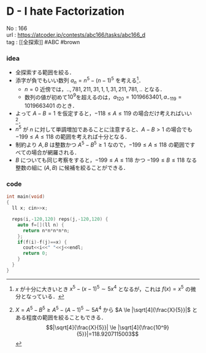 # D - I hate Factorization

No	: 166  
url	: https://atcoder.jp/contests/abc166/tasks/abc166_d  
tag	: [[全探索]]  #ABC #brown 

### idea
- 全探索する範囲を絞る．
- 添字が負でもいい数列 $a_n=n^5-(n-1)^5$ を考える[^1]．
	- $n=0$ 近傍では，$..,781, 211, 31, 1, 1, 31, 211, 781,..$ となる．
	- 数列の値が初めて$10^9$を超えるのは，$a_{120}=1019663401,a_{-119}=1019663401$ のとき．
- よって $A-B=1$ を仮定すると，$-118 \le A \le 119$ の場合だけ考えればいい[^2]．
- $n^5$ が $n$ に対して単調増加であることに注意すると、$A-B \gt 1$ の場合でも $-199 \le A \le 118$ の範囲を考えれば十分となる．
- 制約より $A,B$ は整数かつ $A^5-B^5 \ge 1$ なので，$-199 \le A \le 118$ の範囲ですべての場合が網羅される．
- $B$ についても同じ考察をすると，$-199 \le A \le 118$ かつ $-199 \le B \le 118$ なる整数の組に $(A,B)$ に候補を絞ることができる．

[^1]: $x$ が十分に大きいとき $x^5-(x-1)^5 \sim 5x^4$ となるが，これは $f(x)=x^5$ の微分となっている．
[^2]: $X=A^5-B^5 \ge A^5-(A-1)^5 \sim 5A^4$ から $A \le |\sqrt[4]{\frac{X}{5}}|$ とある程度の範囲を絞ることもできる．
$$|\sqrt[4]{\frac{X}{5}}| \le |\sqrt[4]{\frac{10^9}{5}}|=118.9207115003$$

### code
```cpp
int	main(void)
{
  ll x; cin>>x;

  reps(i,-120,120) reps(j,-120,120) {
    auto f=[](ll n) {
      return n*n*n*n*n;
    };
    if(f(i)-f(j)==x) {
      cout<<i<<" "<<j<<endl;
      return 0;
    }
  }
}
```
